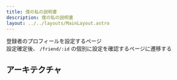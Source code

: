 ```yaml
---
title: 僕の私の説明書
description: 僕の私の説明書
layout: ../../layouts/MainLayout.astro
---
```


登録者のプロフィールを設定するページ  
設定確定後、 `/friend/:id` の個別に設定を確認するページに遷移する

## アーキテクチャ
